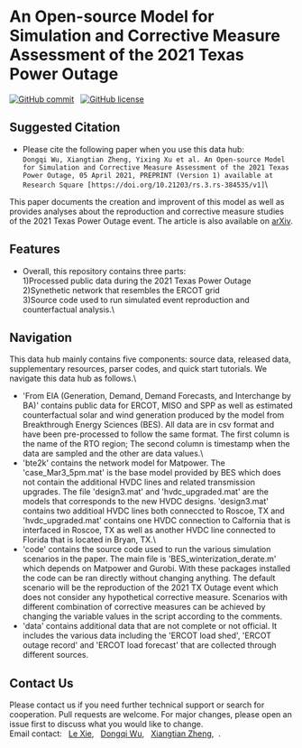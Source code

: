 # An Open-source Model for Simulation and Corrective Measure Assessment of the 2021 Texas Power Outage

[![GitHub commit](https://img.shields.io/github/last-commit/tamu-engineering-research/2021TXPowerOutage)](https://github.com/tamu-engineering-research/2021TXPowerOutage/commits/master) &nbsp;
[![GitHub license](https://img.shields.io/badge/license-MIT-yellow)](https://choosealicense.com/licenses/mit/)


## Suggested Citation 
- Please cite the following paper when you use this data hub:  
`
Dongqi Wu, Xiangtian Zheng, Yixing Xu et al. An Open-source Model for Simulation and Corrective Measure Assessment of the 2021 Texas Power Outage, 05 April 2021, PREPRINT (Version 1) available at Research Square [https://doi.org/10.21203/rs.3.rs-384535/v1]
`\

This paper documents the creation and improvent of this model as well as provides analyses about the reproduction and corrective measure studies of the 2021 Texas Power Outage event. The article is also available on [arXiv](https://arxiv.org/abs/2104.04146).

## Features
- Overall, this repository contains three parts: \
1)Processed public data during the 2021 Texas Power Outage \
2)Synethetic network that resembles the ERCOT grid\
3)Source code used to run simulated event reproduction and counterfactual analysis.\


## Navigation
This data hub mainly contains five components: source data, released data, supplementary resources, parser codes, and  quick start tutorials. We navigate this data hub as follows.\

- 'From EIA (Generation, Demand, Demand Forecasts, and Interchange by BA)' contains public data for ERCOT, MISO and SPP as well as estimated counterfactual solar and wind generation produced by the model from Breakthrough Energy Sciences (BES). All data are in csv format and have been pre-processed to follow the same format. The first column is the name of the RTO region; The second column is timestamp when the data are sampled and the other are data values.\
- 'bte2k' contains the network model for Matpower. The 'case_Mar3_5pm.mat' is the base model provided by BES which does not contain the additional HVDC lines and related transmission upgrades. The file 'design3.mat' and 'hvdc_upgraded.mat' are the models that corresponds to the new HVDC designs. 'design3.mat' contains two additioal HVDC lines both conneccted to Roscoe, TX and 'hvdc_upgraded.mat' contains one HVDC connection to Calfornia that is interfaced in Roscoe, TX as well as another HVDC line connected to Florida that is located in Bryan, TX.\
- 'code' contains the source code used to run the various simulation scenarios in the paper. The main file is 'BES_winterization_derate.m' which depends on Matpower and Gurobi. With these packages installed the code can be ran directly without changing anything. The default scenario will be the reproduction of the 2021 TX Outage event which does not consider any hypothetical corrective measure. Scenarios with different combination of corrective measures can be achieved by changing the variable values in the script according to the comments.
- 'data' contains additional data that are not complete or not official. It includes the various data including the 'ERCOT load shed', 'ERCOT outage record' and 'ERCOT load forecast' that are collected through different sources.

## Contact Us
Please contact us if you need further technical support or search for cooperation. Pull requests are welcome. For major changes, please open an issue first to discuss what you would like to change.\
Email contact: &nbsp; [Le Xie](mailto:le.xie@tamu.edu?subject=[GitHub]%20TX_Outage), &nbsp; [Dongqi Wu](mailto:dqwu@tamu.edu?subject=[GitHub]%20TX_Outage), &nbsp; [Xiangtian Zheng](mailto:zxt0515@tamu.edu?subject=[GitHub]%20TX_Outage), &nbsp;.
